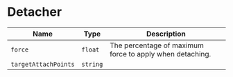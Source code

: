 # Detacher

|Name|Type|Description|
|--|--|--|
|`force`|`float`|The percentage of maximum force to apply when detaching.|
|`targetAttachPoints`|`string`||
